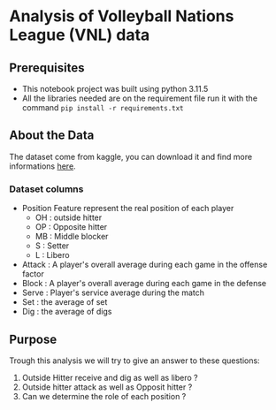 # Analysis of Volleyball Nations League (VNL) data

## Prerequisites

- This notebook project was built using python 3.11.5
- All the libraries needed are on the requirement file
run it with the command `pip install -r requirements.txt`

## About the Data
The dataset come from kaggle, you can download it and find more informations [here](https://www.kaggle.com/datasets/yeganehbavafa/vnl-men-2023).

### Dataset columns
- Position Feature represent the real position of each player
    - OH : outside hitter
    - OP : Opposite hitter
    - MB : Middle blocker
    - S : Setter
    - L : Libero
- Attack : A player's overall average during each game in the offense factor
- Block : A player's overall average during each game in the defense 
- Serve : Player's service average during the match
- Set : the average of set
- Dig : the average of digs

## Purpose
Trough this analysis we will try to give an answer to these questions:
1. Outside Hitter receive and dig as well as libero ?
2. Outside hitter attack as well as Opposit hitter ?
3. Can we determine the role of each position ?
